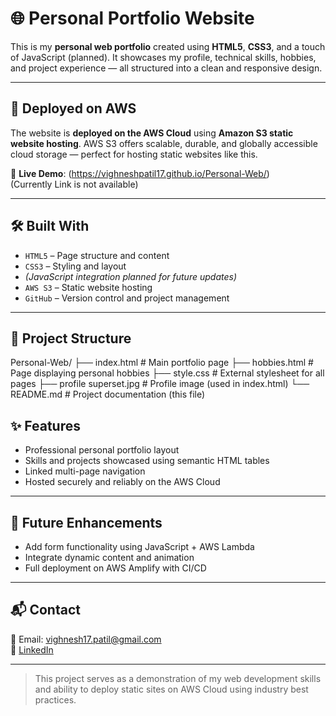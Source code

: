 # 🌐 Personal Portfolio Website

This is my **personal web portfolio** created using **HTML5**, **CSS3**, and a touch of JavaScript (planned). It showcases my profile, technical skills, hobbies, and project experience — all structured into a clean and responsive design.

---

## 🚀 Deployed on AWS

The website is **deployed on the AWS Cloud** using **Amazon S3 static website hosting**. AWS S3 offers scalable, durable, and globally accessible cloud storage — perfect for hosting static websites like this.

🔗 **Live Demo**: (https://vighneshpatil17.github.io/Personal-Web/)  
(Currently Link is not available)

---

## 🛠️ Built With

- `HTML5` – Page structure and content
- `CSS3` – Styling and layout
- *(JavaScript integration planned for future updates)*
- `AWS S3` – Static website hosting
- `GitHub` – Version control and project management

---

## 📁 Project Structure

Personal-Web/ ├── index.html # Main portfolio page ├── hobbies.html # Page displaying personal hobbies ├── style.css # External stylesheet for all pages ├── profile superset.jpg # Profile image (used in index.html) └── README.md # Project documentation (this file)

## ✨ Features

- Professional personal portfolio layout
- Skills and projects showcased using semantic HTML tables
- Linked multi-page navigation
- Hosted securely and reliably on the AWS Cloud

---

## 🚧 Future Enhancements

- Add form functionality using JavaScript + AWS Lambda
- Integrate dynamic content and animation
- Full deployment on AWS Amplify with CI/CD

---

## 📬 Contact

📧 Email: vighnesh17.patil@gmail.com  
🔗 [LinkedIn](https://www.linkedin.com/in/vighnesh-patil-116a06274/)

---

> This project serves as a demonstration of my web development skills and ability to deploy static sites on AWS Cloud using industry best practices.

